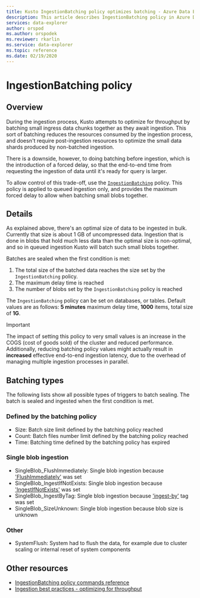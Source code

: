 ```yaml
---
title: Kusto IngestionBatching policy optimizes batching - Azure Data Explorer
description: This article describes IngestionBatching policy in Azure Data Explorer.
services: data-explorer
author: orspod
ms.author: orspodek
ms.reviewer: rkarlin
ms.service: data-explorer
ms.topic: reference
ms.date: 02/19/2020
---
```

# IngestionBatching policy

## Overview

During the ingestion process, Kusto attempts to optimize for throughput by batching small
ingress data chunks together as they await ingestion.
This sort of batching reduces the resources consumed by the ingestion
process, and doesn't require post-ingestion resources to optimize the
small data shards produced by non-batched ingestion.

There is a downside, however, to doing batching before ingestion, which is
the introduction of a forced delay, so that the end-to-end time from requesting
the ingestion of data until it's ready for query is larger.

To allow control of this trade-off, use the [`IngestionBatching`](./show-table-ingestion-batching-policy.md) policy.
This policy is applied to queued ingestion only, and provides the maximum
forced delay to allow when batching small blobs together.

## Details

As explained above, there's an optimal size of data to be ingested in bulk.
Currently that size is about 1 GB of uncompressed data. Ingestion that is done
in blobs that hold much less data than the optimal size is non-optimal, and
so in queued ingestion Kusto will batch such small blobs together.

Batches are sealed when the first condition is met:

1. The total size of the batched data reaches the size set by the `IngestionBatching` policy.
1. The maximum delay time is reached
1. The number of blobs set by the `IngestionBatching` policy is reached

The `IngestionBatching` policy can be set on databases, or tables. Default values are as follows: **5 minutes** maximum delay time, **1000** items, total size of **1G**.

> [!IMPORTANT]
> The impact of setting this policy to very small values is
> an increase in the COGS (cost of goods sold) of the cluster and reduced performance. Additionally,
> reducing batching policy values might actually result in **increased** effective
> end-to-end ingestion latency, due to the overhead of managing multiple ingestion
> processes in parallel.

## Batching types

The following lists show all possible types of triggers to batch sealing. The batch is sealed and ingested when the first condition is met.

### Defined by the batching policy

* Size: Batch size limit defined by the batching policy reached
* Count: Batch files number limit defined by the batching policy reached
* Time: Batching time defined by the batching policy has expired

### Single blob ingestion

* SingleBlob_FlushImmediately: Single blob ingestion because ['FlushImmediately'](../api/netfx/kusto-ingest-client-reference.md#class-kustoqueuedingestionproperties) was set
* SingleBlob_IngestIfNotExists: Single blob ingestion because ['IngestIfNotExists'](../../ingestion-properties.md#ingestion-properties) was set
* SingleBlob_IngestByTag: Single blob ingestion because ['ingest-by'](extents-overview.md#ingest-by-extent-tags) tag was set
* SingleBlob_SizeUnknown: Single blob ingestion because blob size is unknown

### Other

* SystemFlush: System had to flush the data, for example due to cluster scaling or internal reset of system components

## Other resources

* [IngestionBatching policy commands reference](./show-table-ingestion-batching-policy.md)
* [Ingestion best practices - optimizing for throughput](../api/netfx/kusto-ingest-best-practices.md#optimizing-for-throughput)